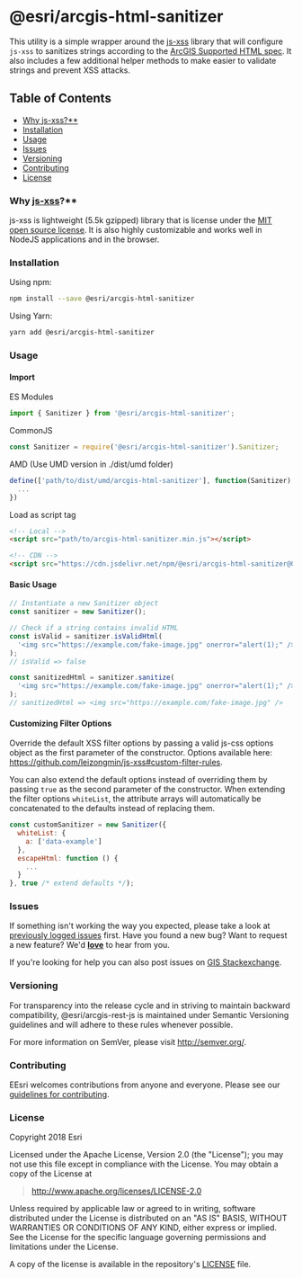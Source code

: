 # @esri/arcgis-html-sanitizer

This utility is a simple wrapper around the [js-xss](https://github.com/leizongmin/js-xss) library that will configure `js-xss` to sanitizes strings according to the [ArcGIS Supported HTML spec](https://doc.arcgis.com/en/arcgis-online/reference/supported-html.htm). It also
includes a few additional helper methods to make easier to validate strings and
prevent XSS attacks.

## Table of Contents

* [Why js-xss?\*\*](#why-js-xss)
* [Installation](#installation)
* [Usage](#usage)
* [Issues](#issues)
* [Versioning](#versioning)
* [Contributing](#contributing)
* [License](#license)

### Why [js-xss](https://github.com/leizongmin/js-xss)?\*\*

js-xss is lightweight (5.5k gzipped)
library that is license under the [MIT open source license](https://github.com/leizongmin/js-xss#license). It is also highly customizable
and works well in NodeJS applications and in the browser.

### Installation

Using npm:

```sh
npm install --save @esri/arcgis-html-sanitizer
```

Using Yarn:

```sh
yarn add @esri/arcgis-html-sanitizer
```

### Usage

#### Import

ES Modules

```js
import { Sanitizer } from '@esri/arcgis-html-sanitizer';
```

CommonJS

```js
const Sanitizer = require('@esri/arcgis-html-sanitizer').Sanitizer;
```

AMD (Use UMD version in ./dist/umd folder)

```js
define(['path/to/dist/umd/arcgis-html-sanitizer'], function(Sanitizer) {
  ...
})
```

Load as script tag

```html
<!-- Local -->
<script src="path/to/arcgis-html-sanitizer.min.js"></script>

<!-- CDN -->
<script src="https://cdn.jsdelivr.net/npm/@esri/arcgis-html-sanitizer@0.1.0/dist/umd/arcgis-html-sanitizer.min.js"></script>
```

#### Basic Usage

```js
// Instantiate a new Sanitizer object
const sanitizer = new Sanitizer();

// Check if a string contains invalid HTML
const isValid = sanitizer.isValidHtml(
  '<img src="https://example.com/fake-image.jpg" onerror="alert(1);" />'
);
// isValid => false

const sanitizedHtml = sanitizer.sanitize(
  '<img src="https://example.com/fake-image.jpg" onerror="alert(1);" />'
);
// sanitizedHtml => <img src="https://example.com/fake-image.jpg" />
```

#### Customizing Filter Options

Override the default XSS filter options by passing a valid js-css options object as the first parameter of the constructor. Options available here: https://github.com/leizongmin/js-xss#custom-filter-rules.

You can also extend the default options instead of overriding them by passing `true` as the second parameter of the constructor. When extending
the filter options `whiteList`, the attribute arrays will automatically
be concatenated to the defaults instead of replacing them.

```js
const customSanitizer = new Sanitizer({
  whiteList: {
    a: ['data-example']
  },
  escapeHtml: function () {
    ...
  }
}, true /* extend defaults */);
```

### Issues

If something isn't working the way you expected, please take a look at [previously logged issues](https://github.com/Esri/arcgis-html-sanitizer/issues) first. Have you found a new bug? Want to request a new feature? We'd [**love**](https://github.com/Esri/arcgis-html-sanitizer/issues/new) to hear from you.

If you're looking for help you can also post issues on [GIS Stackexchange](http://gis.stackexchange.com/questions/ask?tags=esri-oss).

### Versioning

For transparency into the release cycle and in striving to maintain backward compatibility, @esri/arcgis-rest-js is maintained under Semantic Versioning guidelines and will adhere to these rules whenever possible.

For more information on SemVer, please visit <http://semver.org/>.

### Contributing

EEsri welcomes contributions from anyone and everyone. Please see our [guidelines for contributing](https://github.com/esri/contributing).

### License

Copyright 2018 Esri

Licensed under the Apache License, Version 2.0 (the "License");
you may not use this file except in compliance with the License.
You may obtain a copy of the License at

> http://www.apache.org/licenses/LICENSE-2.0

Unless required by applicable law or agreed to in writing, software
distributed under the License is distributed on an "AS IS" BASIS,
WITHOUT WARRANTIES OR CONDITIONS OF ANY KIND, either express or implied.
See the License for the specific language governing permissions and
limitations under the License.

A copy of the license is available in the repository's [LICENSE](./LICENSE) file.
